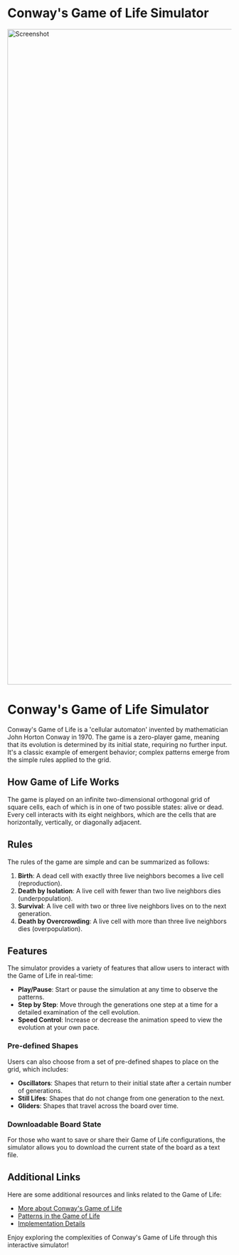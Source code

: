 # Conway's Game of Life Simulator
<img width="1470" alt="Screenshot" src="https://github.com/arpitkarnatak/game-of-life-simulator/assets/60638961/09592ba9-1900-439c-a207-a1a20ce64dc0">

# Conway's Game of Life Simulator

Conway's Game of Life is a 'cellular automaton' invented by mathematician John Horton Conway in 1970. The game is a zero-player game, meaning that its evolution is determined by its initial state, requiring no further input. It's a classic example of emergent behavior; complex patterns emerge from the simple rules applied to the grid.

## How Game of Life Works

The game is played on an infinite two-dimensional orthogonal grid of square cells, each of which is in one of two possible states: alive or dead. Every cell interacts with its eight neighbors, which are the cells that are horizontally, vertically, or diagonally adjacent.

## Rules

The rules of the game are simple and can be summarized as follows:

1. **Birth**: A dead cell with exactly three live neighbors becomes a live cell (reproduction).
2. **Death by Isolation**: A live cell with fewer than two live neighbors dies (underpopulation).
3. **Survival**: A live cell with two or three live neighbors lives on to the next generation.
4. **Death by Overcrowding**: A live cell with more than three live neighbors dies (overpopulation).

## Features

The simulator provides a variety of features that allow users to interact with the Game of Life in real-time:

- **Play/Pause**: Start or pause the simulation at any time to observe the patterns.
- **Step by Step**: Move through the generations one step at a time for a detailed examination of the cell evolution.
- **Speed Control**: Increase or decrease the animation speed to view the evolution at your own pace.

### Pre-defined Shapes

Users can also choose from a set of pre-defined shapes to place on the grid, which includes:

- **Oscillators**: Shapes that return to their initial state after a certain number of generations.
- **Still Lifes**: Shapes that do not change from one generation to the next.
- **Gliders**: Shapes that travel across the board over time.

### Downloadable Board State

For those who want to save or share their Game of Life configurations, the simulator allows you to download the current state of the board as a text file.

## Additional Links

Here are some additional resources and links related to the Game of Life:

- [More about Conway's Game of Life](https://en.wikipedia.org/wiki/Conway%27s_Game_of_Life)
- [Patterns in the Game of Life](http://www.conwaylife.com/wiki/Main_Page)
- [Implementation Details](/docs/implementation.md)

Enjoy exploring the complexities of Conway's Game of Life through this interactive simulator!
